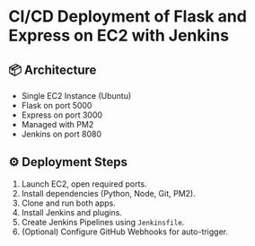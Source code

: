 # CI/CD Deployment of Flask and Express on EC2 with Jenkins

## 📦 Architecture
- Single EC2 Instance (Ubuntu)
- Flask on port 5000
- Express on port 3000
- Managed with PM2
- Jenkins on port 8080

## ⚙️ Deployment Steps
1. Launch EC2, open required ports.
2. Install dependencies (Python, Node, Git, PM2).
3. Clone and run both apps.
4. Install Jenkins and plugins.
5. Create Jenkins Pipelines using `Jenkinsfile`.
6. (Optional) Configure GitHub Webhooks for auto-trigger.
